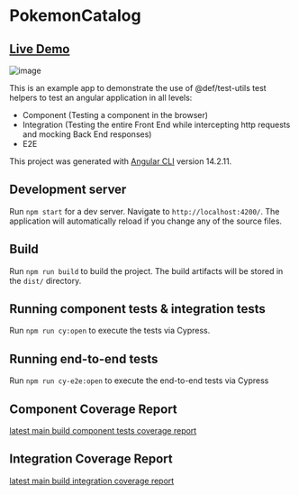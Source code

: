 # PokemonCatalog

## [Live Demo](https://pages.eos2git.cec.lab.emc.com/data-manager/test-utils/angular)
![image](https://media.eos2git.cec.lab.emc.com/user/12359/files/0963e647-1161-4c08-9914-ac72c44d99ca)

This is an example app to demonstrate the use of @def/test-utils test helpers to test an angular application in all levels:
- Component (Testing a component in  the browser)
- Integration (Testing the entire Front End while intercepting http requests and mocking Back End responses)
- E2E

This project was generated with [Angular CLI](https://github.com/angular/angular-cli) version 14.2.11.

## Development server

Run `npm start` for a dev server. Navigate to `http://localhost:4200/`. The application will automatically reload if you change any of the source files.

## Build

Run `npm run build` to build the project. The build artifacts will be stored in the `dist/` directory.

## Running component tests & integration tests

Run `npm run cy:open` to execute the tests via Cypress.

## Running end-to-end tests

Run `npm run cy-e2e:open` to execute the end-to-end tests via Cypress

## Component Coverage Report
[latest main build component tests coverage report](https://dpadswci.cec.lab.emc.com/job/ecdm/job/ecdm/job/test-utils/job/main/lastBuild/Angular_20Cypress_20Component_20Coverage/)

## Integration Coverage Report
[latest main build integration coverage report](https://dpadswci.cec.lab.emc.com/job/ecdm/job/ecdm/job/test-utils/job/main/lastBuild/Angular_20Cypress_20Integration_20Coverage/)
